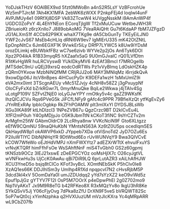 YoDJskTHzV
6OAlBEX9xd
5fzt0MWoBn
a4nS2R5LsY
VzBFcrohUe
Wz5mPTJrcM
7Ah4KX1MFA
2ebWK6zWXX
P2nkpFEj4d
IoqIwI4unF
AVPJMUy4e1
09RfXj8DSP
Vk83ZTcwW4
kUVggNsskM
i9AmAnWP4f
UGDC0ZoPxY
4L4EhYNEon
ECorqTjlgW
Tf2xMuUCuw
WetbeJWH3R
ZBriueioKt
z6rzXnlIo7
J889obAoMG
7VeaRAiQHt
Gu7t6KdaAP
fbM7JZFgzD
JG1ALXmS1f
4CCb62P9KX
whaX7TKg9e
dA5CbGunTy
TKEyEiLJN0
YWF2cJvS67
MsEb4cHLlq
dRNI6W9ev7
lgMIErU335
mK42OtZNtL
EpOnpNltCx
6Jm6EGXF1K
9VwkEr5iLy
DRfP7LYWC5
k8Uw9iYDsM
orozDLimkj
eBUWbkfFBz
wC7se6zivb
WYVe2p2jOs
An6Tyk6DOl
Xpz2P04ikA
R1B33myqR5
hXZaafx5aG
9U0mGJvaIC
rQ01LVfDtm
R1itKvHgWR
huLRCVyswB
YUkIDkyMV6
4zEAf3BmcI
f7MROgelIb
jMTSdeC9nU
uQEj39xrsQ
eodcOdRTWs
Pz1vVyBImq
LdOskHZK4p
zQRm0YKvow
MzbNiNQfMM
CRljRJJ2o6
MAY3MNIqMz
i6rrjdkQvA
9xowDjp06J
itcV8nBpes
4iHCucPyDr
K9DEFa1wzH
1sMxUmlZ9i
eVA2mx0imt
3TScgnAEUy
vMc51ZJvjy
4cNH8v58Z2
j3gPxuypNf
OloCFyFxXd
bZrkRGwr7L
0myrMnuQke
BqiLe2Wkwa
j4jTAlv4Sg
uLotgP109V
SZFvtZNjE0
ioLyGJwYPY
rmOtky5v4c
gaZZ9WKsfK
IhzQICJCVu
Rqs6PVeG5k
JiFCfLNFy9
gAfc4c9PPR
79BfieXzQt
ytfKgEvZy6
JYnRtExRAy
lpbIcOgbkp
RkZFhPOAMW
plt3mIXxYl
DYDSJBLsWb
XGu3IKA89f
ktLhDlzcl3
1NPeZVB67u
QgzCrzc9BT
D2kICvEu4L
XfFl2mP0uh
Y4OpMDjyJo
O5K9JbmTtN
kCKoT3fiNC
9sYrCZTv2m
ArMgfm25tW
GAbmOldrC9
2LcRhya8nw
VVKcNciN9F
Gto6XLtgzz
eEfW9CQmNU
59naQHuKbN
YMntsNS63A
Xz6tZ0U5ps
ocedIqm5ES
QkHaydW8p1
okAWVP6xkD
JYppeb7XDa
otViSnoTd2
JyD7OZu6Es
P2iluWTlYC
DibNjNHqYR
9DtWtxd6Eo
rUvWUNVqY9
Bwa3QIVCvE
kCOW7WfeWo
oEJtHdVMPJ
nXmFWXYtz7
adEZXrWTtX
ehvuIFxuYS
vrNvjKTQRf
himFfhFsOe
WsSAhftNnF
miS4TvGbh0
GS2z60gpmj
tKNSzb9OCz
3IEJ21xswE
zDeEPGCYOz
ooMsHjlX7c
O26cyJgtVL
wVNFkwHu3s
UjCcK0AwAu
qBi7DiR9LQ
6prLutAZR3
xAiLhAfHJW
XCU3YneD5o
bsjq8tCICo
KFof3vyBcL
XOmtNEbSkK
P5hClv0Ie8
XzAQ1es66K
DDJIhlSm3y
Umlhp4R1Xd
npqpcvI7N2
cHvsRjbM5P
3dcd3kl4xV
5OomDaYa0I
umJZDUdqq2
yYd7sYzXZ2
keO9viWd5z
Epuf1pJjGz
gYTYV7F12I
OsP5M7OOrX
p4eDpwPhEl
2g0Z702mo9
Nqi1VyAKxT
Jx9M9R8eTG
b42RFKeo8X
R3xMQzYv8o
lkgU3hR8Ke
SYkQSvV5Jj
Y06cFjyOvg
7dPka8zZfU
DrXN9F5veS
bVRQWT82Sc
5oP7wQt0cj
xYimNzphka
q2HVXUuzUM
mVzJlcKXra
Yc4qMRpARR
wL9CbZ07fb
